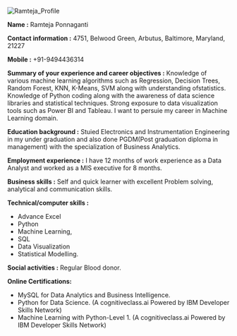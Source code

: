 ![Ramteja_Profile]()

**Name :** Ramteja Ponnaganti

**Contact information :** 4751, Belwood Green, Arbutus, Baltimore, Maryland, 21227

**Mobile :** +91-9494436314

**Summary of your experience and career objectives :** Knowledge of various machine learning algorithms such as Regression, Decision Trees, Random Forest, KNN, K-Means, SVM along with understanding ofstatistics. Knowledge of Python coding along with the awareness of data science libraries and statistical techniques. Strong exposure to data visualization tools such as Power BI and Tableau. I want to persuie my career in Machine Learning domain.

**Education background :** Stuied Electronics and Instrumentation Engineering in my under graduation and also done PGDM(Post graduation diploma in management) with the specialization of Business Analytics.

**Employment experience :** I have 12 months of work experience as a Data Analyst and worked as a MIS executive for 8 months. 

**Business skills :** Self and quick learner with excellent Problem solving, analytical and communication skills. 

**Technical/computer skills :** 
+ Advance Excel
+ Python
+ Machine Learning, 
+ SQL
+ Data Visualization
+ Statistical Modelling.

**Social activities :** Regular Blood donor.

**Online Certifications:** 
+ MySQL for Data Analytics and Business Intelligence.
+  Python for Data Science. (A cognitiveclass.ai Powered by IBM Developer Skills Network)
+  Machine Learning with Python-Level 1. (A cognitiveclass.ai Powered by IBM Developer Skills Network)
